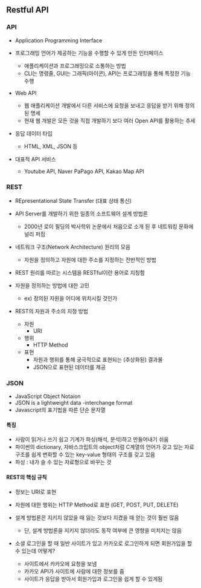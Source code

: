 ## Restful API

### API

- Application Programming Interface
- 프로그래밍 언어가 제공하는 기능을 수행할 수 있게 만든 인터페이스
  - 애플리케이션과 프로그래밍으로 소통하는 방법
  - CLI는 명령줄, GUI는 그래픽(아이콘), API는 프로그래밍을 통해 특정한 기능 수행
- Web API
  - 웹 애플리케이션 개발에서 다른 서비스에 요청을 보내고 응답을 받기 위해 정의된 명세
  - 현재 웹 개발은 모든 것을 직접 개발하기 보다 여러 Open API를 활용하는 추세
- 응답 데이터 타입
  - HTML, XML, JSON 등

- 대표적 API 서비스
  - Youtube API, Naver PaPago API, Kakao Map API

### REST

- REpresentational State Transfer (대표 상태 통신)
- API Server를 개발하기 위한 일종의 소프트웨어 설계 방법론
  - 2000년 로이 필딩의 박사학위 논문에서 처음으로 소개 된 후 네트워킹 문화에 널리 퍼짐
- 네트워크 구조(Network Architecture) 원리의 모음
  - 자원을 정의하고 자원에 대한 주소를 지정하는 전반적인 방법
- REST 원리를 따르는 시스템을 RESTful이란 용어로 지칭함
- 자원을 정의하는 방법에 대한 고민 
  - ex) 정의된 자원을 어디에 위치시킬 것인가

- REST의 자원과 주소의 지정 방법
  - 자원 
    - URI
  - 행위
    - HTTP Method
  - 표현
    - 자원과 행위를 통해 궁극적으로 표현되는 (추상화된) 결과물
    - JSON으로 표현된 데이터를 제공

### JSON

- JavaScript Object Notaion
- JSON is a lightweight data -interchange format
- Javascript의 표기법을 따른 단순 문자열

#### 특징

- 사람이 읽거나 쓰기 쉽고 기계가 파싱(해석, 분석)하고 만들어내기 쉬움
- 파이썬의 dictionary, 자바스크립트의 object처럼 C계열의 언어가 갖고 있는 자료구조를 쉽게 변화할 수 있는 key-value 형태의 구조를 갖고 있음
- 파싱 : 내가 슬 수 있는 자료형으로 바꾸는 것 



#### REST의 핵심 규칙

- 정보는 URI로 표현
- 자원에 대한 행위는 HTTP Method로 표현 (GET, POST, PUT, DELETE)
- 설계 방법론은 지키지 않았을 때 잃는 것보다 지켰을 때 얻는 것이 훨씬 많음
  - 단, 설계 방법론을 지키지 않더라도 동작 여부에 큰 영향을 미치지는 않음



- 소셜 로그인을 할 때 일반 사이트가 있고 카카오로 로그인하게 되면 회원가입을 할 수 있는데 어떻게?
  - 사이트에서 카카오에 요청을 보냄 
  - 카카오 API가 사이트에 사람에 대한 정보를 줌 
  - 사이트가 응답을 받아서 회원가입과 로그인을 쉽게 할 수 있게됨 

